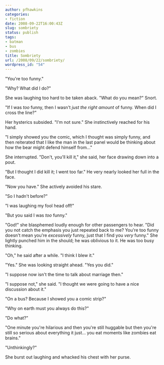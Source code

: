```yaml
---
author: pfhawkins
categories:
- fiction
date: 2008-09-22T16:00:43Z
slug: sombriety
status: publish
tags:
- batman
- bus
- zombies
title: Sombriety
url: /2008/09/22/sombriety/
wordpress_id: "54"
---
```


"You're too funny."

"Why? What did I do?"

She was laughing too hard to be taken aback. "What do you mean?" Snort.

"If I was _too_ funny, then I wasn't _just the right amount_ of funny. When
did I cross the line?"

Her hysterics subsided. "I'm not sure." She instinctively reached for his
hand.

"I simply showed you the comic, which I thought was simply funny, and then
reiterated that I like the man in the last panel would be thinking about how
the bear might defend himself from..."

She interrupted. "Don't, you'll kill it," she said, her face drawing down into
a pout.

"But I thought I did kill it; I went too far." He very nearly looked her full
in the face.

"Now you have." She actively avoided his stare.

"So I hadn't before?"

"I was laughing my fool head off!"

"But you said I was _too_ funny."

"God!" she blasphemed loudly enough for other passengers to hear. "Did you not
catch the emphasis you just repeated back to me? You're too funny doesn't mean
you're _excessively_ funny, just that I find you _very_ funny." She lightly
punched him in the should; he was oblivious to it. He was too busy thinking.

"Oh," he said after a while. "I think I blew it."

"Yes." She was looking straight ahead. "Yes you did."

"I suppose now isn't the time to talk about marriage then."

"I suppose not," she said. "I thought we were going to have a nice discussion
about it."

"On a bus? Because I showed you a comic strip?"

"Why on earth must you always do this?"

"Do what?"

"One minute you're hilarious and then you're still huggable but then you're
still so serious about everything it just... you eat moments like zombies eat
brains."

"Unthinkingly?"

She burst out laughing and whacked his chest with her purse.

